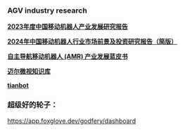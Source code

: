### AGV industry research



**[2023年度中国移动机器人产业发展研究报告](http://m.agv-amr.com/news/show.php?itemid=1732)**

 [**2024年中国移动机器人行业市场前景及投资研究报告（简版）**](https://wap.seccw.com/document/detail/id/24884.html)

[**自主导航移动机器人 (AMR) 产业发展蓝皮书**](https://xzlrobot.yunzhan365.com/books/ktua/mobile/index.html)







**[迈尔微视知识库](https://docs.mrdvs.cn/)**

[**tianbot**](https://docs.tianbot.com/)







### 超级好的轮子：

https://app.foxglove.dev/godfery/dashboard
